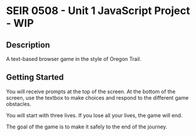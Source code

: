 # SEIR 0508 - Unit 1 JavaScript Project - WIP

## Description

A text-based browser game in the style of Oregon Trail.

## Getting Started

You will receive prompts at the top of the screen. At the bottom of the screen, use the textbox to make choices and respond to the different game obstacles.

You will start with three lives. If you lose all your lives, the game will end.

The goal of the game is to make it safely to the end of the journey.
